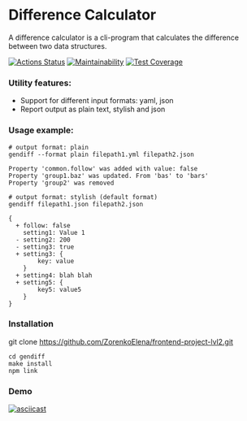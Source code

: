 # Difference Calculator

A difference calculator is a cli-program that calculates the difference between two data structures.

[![Actions Status](https://github.com/ZorenkoElena/frontend-project-lvl2/workflows/hexlet-check/badge.svg)](https://github.com/ZorenkoElena/frontend-project-lvl2/actions)
[![Maintainability](https://api.codeclimate.com/v1/badges/c8c4e32010221de010ab/maintainability)](https://codeclimate.com/github/ZorenkoElena/frontend-project-lvl2/maintainability)
[![Test Coverage](https://api.codeclimate.com/v1/badges/c8c4e32010221de010ab/test_coverage)](https://codeclimate.com/github/ZorenkoElena/frontend-project-lvl2/test_coverage)

### Utility features:

- Support for different input formats: yaml, json
- Report output as plain text, stylish and json

### Usage example:

```
# output format: plain
gendiff --format plain filepath1.yml filepath2.json

Property 'common.follow' was added with value: false
Property 'group1.baz' was updated. From 'bas' to 'bars'
Property 'group2' was removed
```

```
# output format: stylish (default format)
gendiff filepath1.json filepath2.json

{
  + follow: false
    setting1: Value 1
  - setting2: 200
  - setting3: true
  + setting3: {
        key: value
    }
  + setting4: blah blah
  + setting5: {
        key5: value5
    }
}
```

### Installation

git clone https://github.com/ZorenkoElena/frontend-project-lvl2.git

```
cd gendiff
make install
npm link
```

### Demo

[![asciicast](https://asciinema.org/a/LXJbFGJTqZ64D6bnq4sJUsx9f.svg)](https://asciinema.org/a/LXJbFGJTqZ64D6bnq4sJUsx9f)
